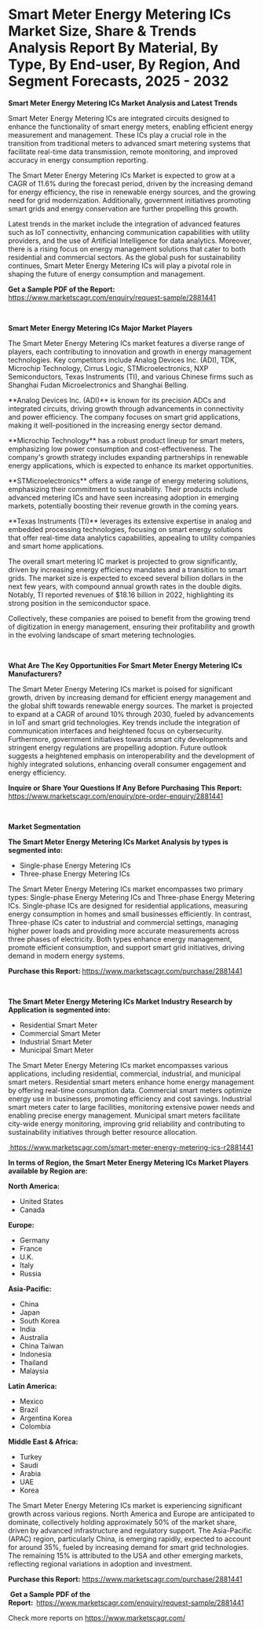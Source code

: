 <p><h1>Smart Meter Energy Metering ICs Market Size, Share & Trends Analysis Report By Material, By Type, By End-user, By Region, And Segment Forecasts, 2025 - 2032</h1></p><p><strong>Smart Meter Energy Metering ICs Market Analysis and Latest Trends</strong></p>
<p><p>Smart Meter Energy Metering ICs are integrated circuits designed to enhance the functionality of smart energy meters, enabling efficient energy measurement and management. These ICs play a crucial role in the transition from traditional meters to advanced smart metering systems that facilitate real-time data transmission, remote monitoring, and improved accuracy in energy consumption reporting. </p><p>The Smart Meter Energy Metering ICs Market is expected to grow at a CAGR of 11.6% during the forecast period, driven by the increasing demand for energy efficiency, the rise in renewable energy sources, and the growing need for grid modernization. Additionally, government initiatives promoting smart grids and energy conservation are further propelling this growth. </p><p>Latest trends in the market include the integration of advanced features such as IoT connectivity, enhancing communication capabilities with utility providers, and the use of Artificial Intelligence for data analytics. Moreover, there is a rising focus on energy management solutions that cater to both residential and commercial sectors. As the global push for sustainability continues, Smart Meter Energy Metering ICs will play a pivotal role in shaping the future of energy consumption and management.</p></p>
<p><strong>Get a Sample PDF of the Report:&nbsp;</strong> <a href="https://www.marketscagr.com/enquiry/request-sample/2881441?utm_campaign=2113&utm_medium=2&utm_source=Github&utm_content=ia&utm_term=12032025&utm_id=smart-meter-energy-metering-ics">https://www.marketscagr.com/enquiry/request-sample/2881441</a></p>
<p>&nbsp;</p>
<p><strong>Smart Meter Energy Metering ICs Major Market Players</strong></p>
<p><p>The Smart Meter Energy Metering ICs market features a diverse range of players, each contributing to innovation and growth in energy management technologies. Key competitors include Analog Devices Inc. (ADI), TDK, Microchip Technology, Cirrus Logic, STMicroelectronics, NXP Semiconductors, Texas Instruments (TI), and various Chinese firms such as Shanghai Fudan Microelectronics and Shanghai Belling.</p><p>**Analog Devices Inc. (ADI)** is known for its precision ADCs and integrated circuits, driving growth through advancements in connectivity and power efficiency. The company focuses on smart grid applications, making it well-positioned in the increasing energy sector demand.</p><p>**Microchip Technology** has a robust product lineup for smart meters, emphasizing low power consumption and cost-effectiveness. The company's growth strategy includes expanding partnerships in renewable energy applications, which is expected to enhance its market opportunities.</p><p>**STMicroelectronics** offers a wide range of energy metering solutions, emphasizing their commitment to sustainability. Their products include advanced metering ICs and have seen increasing adoption in emerging markets, potentially boosting their revenue growth in the coming years.</p><p>**Texas Instruments (TI)** leverages its extensive expertise in analog and embedded processing technologies, focusing on smart energy solutions that offer real-time data analytics capabilities, appealing to utility companies and smart home applications.</p><p>The overall smart metering IC market is projected to grow significantly, driven by increasing energy efficiency mandates and a transition to smart grids. The market size is expected to exceed several billion dollars in the next few years, with compound annual growth rates in the double digits. Notably, TI reported revenues of $18.16 billion in 2022, highlighting its strong position in the semiconductor space.</p><p>Collectively, these companies are poised to benefit from the growing trend of digitization in energy management, ensuring their profitability and growth in the evolving landscape of smart metering technologies.</p></p>
<p>&nbsp;</p>
<p><strong>What Are The Key Opportunities For Smart Meter Energy Metering ICs Manufacturers?</strong></p>
<p><p>The Smart Meter Energy Metering ICs market is poised for significant growth, driven by increasing demand for efficient energy management and the global shift towards renewable energy sources. The market is projected to expand at a CAGR of around 10% through 2030, fueled by advancements in IoT and smart grid technologies. Key trends include the integration of communication interfaces and heightened focus on cybersecurity. Furthermore, government initiatives towards smart city developments and stringent energy regulations are propelling adoption. Future outlook suggests a heightened emphasis on interoperability and the development of highly integrated solutions, enhancing overall consumer engagement and energy efficiency.</p></p>
<p><strong>Inquire or Share Your Questions If Any Before Purchasing This Report:</strong> <a href="https://www.marketscagr.com/enquiry/pre-order-enquiry/2881441?utm_campaign=2113&utm_medium=2&utm_source=Github&utm_content=ia&utm_term=12032025&utm_id=smart-meter-energy-metering-ics">https://www.marketscagr.com/enquiry/pre-order-enquiry/2881441</a></p>
<p>&nbsp;</p>
<p><strong>Market Segmentation</strong></p>
<p><strong>The Smart Meter Energy Metering ICs Market Analysis by types is segmented into:</strong></p>
<p><ul><li>Single-phase Energy Metering ICs</li><li>Three-phase Energy Metering ICs</li></ul></p>
<p><p>The Smart Meter Energy Metering ICs market encompasses two primary types: Single-phase Energy Metering ICs and Three-phase Energy Metering ICs. Single-phase ICs are designed for residential applications, measuring energy consumption in homes and small businesses efficiently. In contrast, Three-phase ICs cater to industrial and commercial settings, managing higher power loads and providing more accurate measurements across three phases of electricity. Both types enhance energy management, promote efficient consumption, and support smart grid initiatives, driving demand in modern energy systems.</p></p>
<p><strong>Purchase this Report:&nbsp;</strong><a href="https://www.marketscagr.com/purchase/2881441?utm_campaign=2113&utm_medium=2&utm_source=Github&utm_content=ia&utm_term=12032025&utm_id=smart-meter-energy-metering-ics">https://www.marketscagr.com/purchase/2881441</a></p>
<p>&nbsp;</p>
<p><strong>The Smart Meter Energy Metering ICs Market Industry Research by Application is segmented into:</strong></p>
<p><ul><li>Residential Smart Meter</li><li>Commercial Smart Meter</li><li>Industrial Smart Meter</li><li>Municipal Smart Meter</li></ul></p>
<p><p>The Smart Meter Energy Metering ICs market encompasses various applications, including residential, commercial, industrial, and municipal smart meters. Residential smart meters enhance home energy management by offering real-time consumption data. Commercial smart meters optimize energy use in businesses, promoting efficiency and cost savings. Industrial smart meters cater to large facilities, monitoring extensive power needs and enabling precise energy management. Municipal smart meters facilitate city-wide energy monitoring, improving grid reliability and contributing to sustainability initiatives through better resource allocation.</p></p>
<p><a href="https://www.marketscagr.com/smart-meter-energy-metering-ics-r2881441?utm_campaign=2113&utm_medium=2&utm_source=Github&utm_content=ia&utm_term=12032025&utm_id=smart-meter-energy-metering-ics">&nbsp;https://www.marketscagr.com/smart-meter-energy-metering-ics-r2881441</a></p>
<p><strong>In terms of Region, the Smart Meter Energy Metering ICs Market Players available by Region are:</strong></p>
<p>
    <p> <strong> North America: </strong>
        <ul>
            <li>United States</li>
            <li>Canada</li>
        </ul>
        </p> 
    <p> <strong> Europe: </strong>
        <ul>
            <li>Germany</li>
            <li>France</li>
            <li>U.K.</li>
            <li>Italy</li>
            <li>Russia</li>
        </ul>
        </p> 
    <p> <strong> Asia-Pacific: </strong>
        <ul>
            <li>China</li>
            <li>Japan</li>
            <li>South Korea</li>
            <li>India</li>
            <li>Australia</li>
            <li>China Taiwan</li>
            <li>Indonesia</li>
            <li>Thailand</li>
            <li>Malaysia</li>
        </ul>
        </p> 
    <p> <strong> Latin America: </strong>
        <ul>
            <li>Mexico</li>
            <li>Brazil</li>
            <li>Argentina Korea</li>
            <li>Colombia</li>
        </ul>
        </p> 
    <p> <strong> Middle East & Africa: </strong>
        <ul>
            <li>Turkey</li>
            <li>Saudi</li>
            <li>Arabia</li>
            <li>UAE</li>
            <li>Korea</li>
        </ul>
    </p>
    </p>
<p><p>The Smart Meter Energy Metering ICs market is experiencing significant growth across various regions. North America and Europe are anticipated to dominate, collectively holding approximately 50% of the market share, driven by advanced infrastructure and regulatory support. The Asia-Pacific (APAC) region, particularly China, is emerging rapidly, expected to account for around 35%, fueled by increasing demand for smart grid technologies. The remaining 15% is attributed to the USA and other emerging markets, reflecting regional variations in adoption and investment.</p></p>
<p><strong>Purchase this Report: </strong><a href="https://www.marketscagr.com/purchase/2881441?utm_campaign=2113&utm_medium=2&utm_source=Github&utm_content=ia&utm_term=12032025&utm_id=smart-meter-energy-metering-ics">https://www.marketscagr.com/purchase/2881441</a></p>
<p>&nbsp;<strong>Get a Sample PDF of the Report:&nbsp;&nbsp;</strong><a href="https://www.marketscagr.com/enquiry/request-sample/2881441?utm_campaign=2113&utm_medium=2&utm_source=Github&utm_content=ia&utm_term=12032025&utm_id=smart-meter-energy-metering-ics">https://www.marketscagr.com/enquiry/request-sample/2881441</a></p>
<p><strong></strong></p>
<p>Check more reports on <a href="https://www.marketscagr.com/?utm_campaign=2113&utm_medium=2&utm_source=Github&utm_content=ia&utm_term=12032025&utm_id=smart-meter-energy-metering-ics">https://www.marketscagr.com/</a></p>